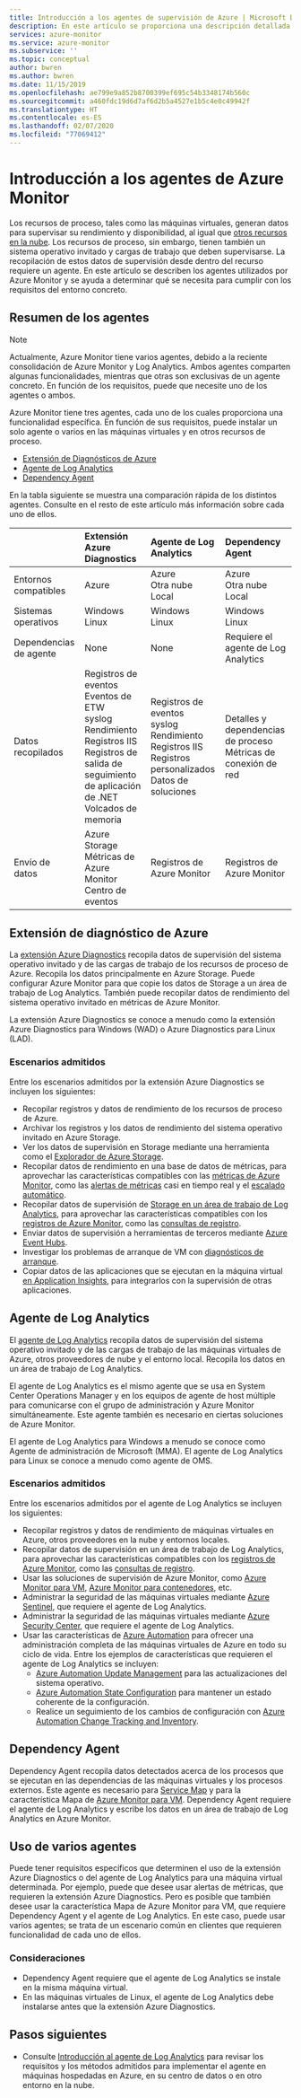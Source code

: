 ```yaml
---
title: Introducción a los agentes de supervisión de Azure | Microsoft Docs
description: En este artículo se proporciona una descripción detallada de los agentes de Azure disponibles que permiten supervisar las máquinas virtuales hospedadas en Azure o el entorno híbrido.
services: azure-monitor
ms.service: azure-monitor
ms.subservice: ''
ms.topic: conceptual
author: bwren
ms.author: bwren
ms.date: 11/15/2019
ms.openlocfilehash: ae799e9a852b8700399ef695c54b3348174b560c
ms.sourcegitcommit: a460fdc19d6d7af6d2b5a4527e1b5c4e0c49942f
ms.translationtype: HT
ms.contentlocale: es-ES
ms.lasthandoff: 02/07/2020
ms.locfileid: "77069412"
---
```

# <a name="overview-of-the-azure-monitor-agents"></a>Introducción a los agentes de Azure Monitor 
Los recursos de proceso, tales como las máquinas virtuales, generan datos para supervisar su rendimiento y disponibilidad, al igual que [otros recursos en la nube](../insights/monitor-azure-resource.md). Los recursos de proceso, sin embargo, tienen también un sistema operativo invitado y cargas de trabajo que deben supervisarse. La recopilación de estos datos de supervisión desde dentro del recurso requiere un agente. En este artículo se describen los agentes utilizados por Azure Monitor y se ayuda a determinar qué se necesita para cumplir con los requisitos del entorno concreto.

## <a name="summary-of-agents"></a>Resumen de los agentes

> [!NOTE]
> Actualmente, Azure Monitor tiene varios agentes, debido a la reciente consolidación de Azure Monitor y Log Analytics. Ambos agentes comparten algunas funcionalidades, mientras que otras son exclusivas de un agente concreto. En función de los requisitos, puede que necesite uno de los agentes o ambos. 

Azure Monitor tiene tres agentes, cada uno de los cuales proporciona una funcionalidad específica. En función de sus requisitos, puede instalar un solo agente o varios en las máquinas virtuales y en otros recursos de proceso.

* [Extensión de Diagnósticos de Azure](#azure-diagnostic-extension)
* [Agente de Log Analytics](#log-analytics-agent)
* [Dependency Agent](#dependency-agent)

En la tabla siguiente se muestra una comparación rápida de los distintos agentes. Consulte en el resto de este artículo más información sobre cada uno de ellos.

| | Extensión Azure Diagnostics | Agente de Log Analytics | Dependency Agent |
|:---|:---|:---|:---|
| Entornos compatibles | Azure | Azure<br>Otra nube<br>Local | Azure<br>Otra nube<br>Local |
| Sistemas operativos | Windows<br>Linux | Windows<br>Linux | Windows<br>Linux
| Dependencias de agente  | None | None | Requiere el agente de Log Analytics |
| Datos recopilados | Registros de eventos<br>Eventos de ETW<br>syslog<br>Rendimiento<br>Registros IIS<br>Registros de salida de seguimiento de aplicación de .NET<br>Volcados de memoria | Registros de eventos<br>syslog<br>Rendimiento<br>Registros IIS<br>Registros personalizados<br>Datos de soluciones | Detalles y dependencias de proceso<br>Métricas de conexión de red |
| Envío de datos | Azure Storage<br>Métricas de Azure Monitor<br>Centro de eventos | Registros de Azure Monitor | Registros de Azure Monitor |



## <a name="azure-diagnostic-extension"></a>Extensión de diagnóstico de Azure
La [extensión Azure Diagnostics](../../azure-monitor/platform/diagnostics-extension-overview.md) recopila datos de supervisión del sistema operativo invitado y de las cargas de trabajo de los recursos de proceso de Azure. Recopila los datos principalmente en Azure Storage. Puede configurar Azure Monitor para que copie los datos de Storage a un área de trabajo de Log Analytics. También puede recopilar datos de rendimiento del sistema operativo invitado en métricas de Azure Monitor.

La extensión Azure Diagnostics se conoce a menudo como la extensión Azure Diagnostics para Windows (WAD) o Azure Diagnostics para Linux (LAD).


### <a name="scenarios-supported"></a>Escenarios admitidos

Entre los escenarios admitidos por la extensión Azure Diagnostics se incluyen los siguientes:

* Recopilar registros y datos de rendimiento de los recursos de proceso de Azure.
* Archivar los registros y los datos de rendimiento del sistema operativo invitado en Azure Storage.
* Ver los datos de supervisión en Storage mediante una herramienta como el [Explorador de Azure Storage](../../vs-azure-tools-storage-manage-with-storage-explorer.md).
* Recopilar datos de rendimiento en una base de datos de métricas, para aprovechar las características compatibles con las [métricas de Azure Monitor](data-platform-metrics.md), como las [alertas de métricas](../../azure-monitor/platform/alerts-metric-overview.md) casi en tiempo real y el [escalado automático](autoscale-overview.md). 
* Recopilar datos de supervisión de [Storage en un área de trabajo de Log Analytics](azure-storage-iis-table.md), para aprovechar las características compatibles con los [registros de Azure Monitor](data-platform-logs.md#what-can-you-do-with-azure-monitor-logs), como las [consultas de registro](../log-query/log-query-overview.md).
* Enviar datos de supervisión a herramientas de terceros mediante [Azure Event Hubs](diagnostics-extension-stream-event-hubs.md).
* Investigar los problemas de arranque de VM con [diagnósticos de arranque](../../virtual-machines/troubleshooting/boot-diagnostics.md).
* Copiar datos de las aplicaciones que se ejecutan en la máquina virtual [en Application Insights](diagnostics-extension-to-application-insights.md), para integrarlos con la supervisión de otras aplicaciones.

## <a name="log-analytics-agent"></a>Agente de Log Analytics
El [agente de Log Analytics](log-analytics-agent.md) recopila datos de supervisión del sistema operativo invitado y de las cargas de trabajo de las máquinas virtuales de Azure, otros proveedores de nube y el entorno local. Recopila los datos en un área de trabajo de Log Analytics.

El agente de Log Analytics es el mismo agente que se usa en System Center Operations Manager y en los equipos de agente de host múltiple para comunicarse con el grupo de administración y Azure Monitor simultáneamente. Este agente también es necesario en ciertas soluciones de Azure Monitor.

El agente de Log Analytics para Windows a menudo se conoce como Agente de administración de Microsoft (MMA). El agente de Log Analytics para Linux se conoce a menudo como agente de OMS.


### <a name="scenarios-supported"></a>Escenarios admitidos

Entre los escenarios admitidos por el agente de Log Analytics se incluyen los siguientes:

* Recopilar registros y datos de rendimiento de máquinas virtuales en Azure, otros proveedores en la nube y entornos locales. 
* Recopilar datos de supervisión en un área de trabajo de Log Analytics, para aprovechar las características compatibles con los [registros de Azure Monitor](data-platform-logs.md#what-can-you-do-with-azure-monitor-logs), como las [consultas de registro](../log-query/log-query-overview.md).
* Usar las soluciones de supervisión de Azure Monitor, como [Azure Monitor para VM](../insights/vminsights-overview.md), [Azure Monitor para contenedores](../insights/container-insights-overview.md), etc.  
* Administrar la seguridad de las máquinas virtuales mediante [Azure Sentinel](../../sentinel/overview.md), que requiere el agente de Log Analytics.
* Administrar la seguridad de las máquinas virtuales mediante [Azure Security Center](../../security-center/security-center-intro.md), que requiere el agente de Log Analytics.
* Usar las características de [Azure Automation](../../automation/automation-intro.md) para ofrecer una administración completa de las máquinas virtuales de Azure en todo su ciclo de vida.  Entre los ejemplos de características que requieren el agente de Log Analytics se incluyen:
  * [Azure Automation Update Management](../../automation/automation-update-management.md) para las actualizaciones del sistema operativo.
  * [Azure Automation State Configuration](../../automation/automation-dsc-overview.md) para mantener un estado coherente de la configuración.
  * Realice un seguimiento de los cambios de configuración con [Azure Automation Change Tracking and Inventory](../../automation/change-tracking.md).

## <a name="dependency-agent"></a>Dependency Agent
Dependency Agent recopila datos detectados acerca de los procesos que se ejecutan en las dependencias de las máquinas virtuales y los procesos externos. Este agente es necesario para [Service Map](../insights/service-map.md) y para la característica Mapa de [Azure Monitor para VM](../insights/vminsights-overview.md). Dependency Agent requiere el agente de Log Analytics y escribe los datos en un área de trabajo de Log Analytics en Azure Monitor.


## <a name="using-multiple-agents"></a>Uso de varios agentes
Puede tener requisitos específicos que determinen el uso de la extensión Azure Diagnostics o del agente de Log Analytics para una máquina virtual determinada. Por ejemplo, puede que desee usar alertas de métricas, que requieren la extensión Azure Diagnostics. Pero es posible que también desee usar la característica Mapa de Azure Monitor para VM, que requiere Dependency Agent y el agente de Log Analytics. En este caso, puede usar varios agentes; se trata de un escenario común en clientes que requieren funcionalidad de cada uno de ellos.

### <a name="considerations"></a>Consideraciones

- Dependency Agent requiere que el agente de Log Analytics se instale en la misma máquina virtual.
- En las máquinas virtuales de Linux, el agente de Log Analytics debe instalarse antes que la extensión Azure Diagnostics.


## <a name="next-steps"></a>Pasos siguientes

- Consulte [Introducción al agente de Log Analytics](../../azure-monitor/platform/log-analytics-agent.md) para revisar los requisitos y los métodos admitidos para implementar el agente en máquinas hospedadas en Azure, en su centro de datos o en otro entorno en la nube.

